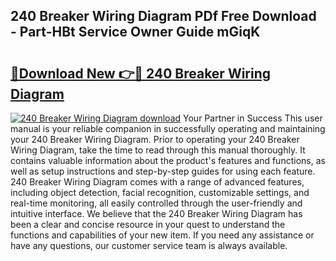 ## 240 Breaker Wiring Diagram PDf Free Download - Part-HBt Service Owner Guide mGiqK

# <h2><a href="http://dfrl9zy.blite.top/?on=240+Breaker+Wiring+Diagram">🔗Download New 👉🔴 240 Breaker Wiring Diagram</a></h2>

[![240 Breaker Wiring Diagram download](https://i.imgur.com/lujVjoI.png)](http://dfrl9zy.blite.top/?on=240+Breaker+Wiring+Diagram)
Your Partner in Success This user manual is your reliable companion in successfully operating and maintaining your 240 Breaker Wiring Diagram. Prior to operating your 240 Breaker Wiring Diagram, take the time to read through this manual thoroughly. It contains valuable information about the product's features and functions, as well as setup instructions and step-by-step guides for using each feature. 240 Breaker Wiring Diagram comes with a range of advanced features, including object detection, facial recognition, customizable settings, and real-time monitoring, all easily controlled through the user-friendly and intuitive interface. We believe that the 240 Breaker Wiring Diagram has been a clear and concise resource in your quest to understand the functions and capabilities of your new item. If you need any assistance or have any questions, our customer service team is always available.
